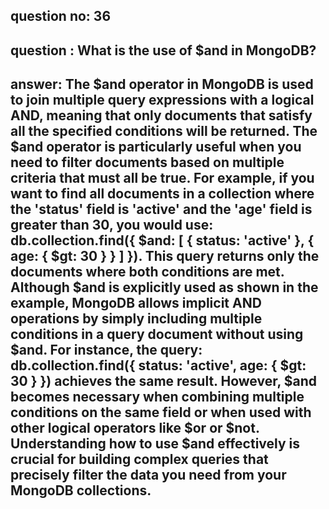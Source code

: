 
## question no: 36

## question : What is the use of $and in MongoDB?

## answer: The $and operator in MongoDB is used to join multiple query expressions with a logical AND, meaning that only documents that satisfy all the specified conditions will be returned. The $and operator is particularly useful when you need to filter documents based on multiple criteria that must all be true. For example, if you want to find all documents in a collection where the 'status' field is 'active' and the 'age' field is greater than 30, you would use: db.collection.find({ $and: [ { status: 'active' }, { age: { $gt: 30 } } ] }). This query returns only the documents where both conditions are met. Although $and is explicitly used as shown in the example, MongoDB allows implicit AND operations by simply including multiple conditions in a query document without using $and. For instance, the query: db.collection.find({ status: 'active', age: { $gt: 30 } }) achieves the same result. However, $and becomes necessary when combining multiple conditions on the same field or when used with other logical operators like $or or $not. Understanding how to use $and effectively is crucial for building complex queries that precisely filter the data you need from your MongoDB collections.
      